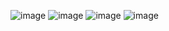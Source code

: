 ![image](https://github.com/user-attachments/assets/045cfb5a-e176-4293-89ee-70bf5f70bbac)
![image](https://github.com/user-attachments/assets/bc108f18-dc00-492b-9bb5-35c81590d563)
![image](https://github.com/user-attachments/assets/a884eecb-ad1e-4948-800c-76c04ff990b2)
![image](https://github.com/user-attachments/assets/1c20ab80-82b3-406f-be09-3d9c51c402a1)
